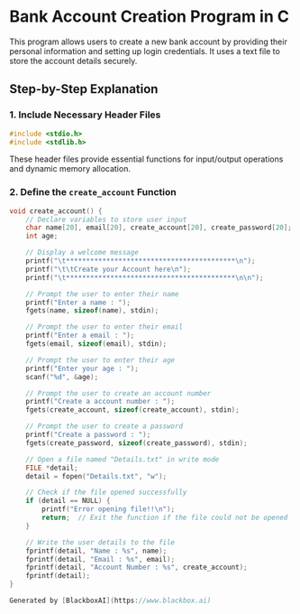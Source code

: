  # Bank Account Creation Program in C

This program allows users to create a new bank account by providing their personal information and setting up login credentials. It uses a text file to store the account details securely.

## Step-by-Step Explanation

### 1. Include Necessary Header Files

```c
#include <stdio.h>
#include <stdlib.h>
```

These header files provide essential functions for input/output operations and dynamic memory allocation.

### 2. Define the `create_account` Function

```c
void create_account() {
    // Declare variables to store user input
    char name[20], email[20], create_account[20], create_password[20];
    int age;

    // Display a welcome message
    printf("\t******************************************\n");
    printf("\t\tCreate your Account here\n");
    printf("\t******************************************\n\n");

    // Prompt the user to enter their name
    printf("Enter a name : ");
    fgets(name, sizeof(name), stdin);

    // Prompt the user to enter their email
    printf("Enter a email : ");
    fgets(email, sizeof(email), stdin);

    // Prompt the user to enter their age
    printf("Enter your age : ");
    scanf("%d", &age);

    // Prompt the user to create an account number
    printf("Create a account number : ");
    fgets(create_account, sizeof(create_account), stdin);

    // Prompt the user to create a password
    printf("Create a password : ");
    fgets(create_password, sizeof(create_password), stdin);

    // Open a file named "Details.txt" in write mode
    FILE *detail;
    detail = fopen("Details.txt", "w");

    // Check if the file opened successfully
    if (detail == NULL) {
        printf("Error opening file!!\n");
        return;  // Exit the function if the file could not be opened
    }

    // Write the user details to the file
    fprintf(detail, "Name : %s", name);
    fprintf(detail, "Email : %s", email);
    fprintf(detail, "Account Number : %s", create_account);
    fprintf(detail);
}

Generated by [BlackboxAI](https://www.blackbox.ai)